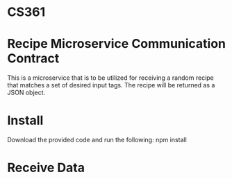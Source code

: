 # CS361

# Recipe Microservice Communication Contract
This is a microservice that is to be utilized for receiving a random recipe that matches a set of desired input tags. The recipe will be returned as a JSON object.


# Install
Download the provided code and run the following:
npm install


# Receive Data

